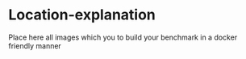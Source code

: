 # Location-explanation

Place here all images which you to build your benchmark in a docker friendly manner